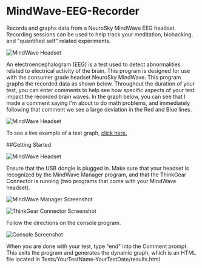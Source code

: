 # MindWave-EEG-Recorder
Records and graphs data from a NeuroSky MindWave EEG headset. Recording sessions can be used to help track your meditation, biohacking, and "quantified self" related experiments.

![MindWave Headset](http://by-jl.com/source/eeg/readme/neurosky.jpg)

An electroencephalogram (EEG) is a test used to detect abnormalities related to electrical activity of the brain. This program is designed for use with the consumer grade headset NeuroSky MindWave.
This program graphs the recorded data as shown below. Throughout the duration of your test, you can enter comments to help see how specific aspects of your test impact the recorded brain waves. In the graph below, you can see that I made a comment saying I'm about to do math problems, and immediately following that comment we see a large deviation in the Red and Blue lines.

![MindWave Headset](http://by-jl.com/source/eeg/readme/graph.png)

To see a live example of a test graph, [click here.](http://by-jl.com/eeg/example)

##Getting Started

![MindWave Headset](http://by-jl.com/source/eeg/readme/parts.jpg)

Ensure that the USB dongle is plugged in. Make sure that your headset is recognized by the MindWave Manager program, and that the ThinkGear Connector is running (two programs that come with your MindWave headset).

![MindWave Manager Screenshot](http://by-jl.com/source/eeg/readme/mindwave-manager.png)

![ThinkGear Connector Screenshot](http://by-jl.com/source/eeg/readme/connector.png)

Follow the directions on the console program.

![Console Screenshot](http://by-jl.com/source/eeg/readme/console.png)

When you are done with your test, type "end" into the Comment prompt. This exits the program and generates the dynamic graph, which is an HTML file located in Tests/YourTestName-YourTestDate/results.html
